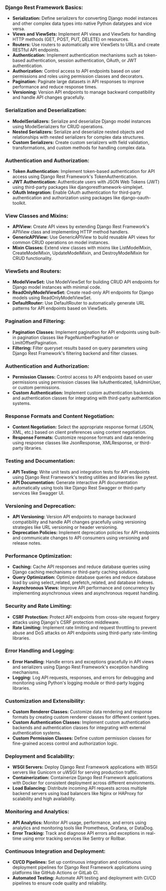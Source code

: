 ### Django Rest Framework Basics:
- **Serialization:** Define serializers for converting Django model instances and other complex data types into native Python datatypes and vice versa.
- **Views and ViewSets:** Implement API views and ViewSets for handling HTTP methods (GET, POST, PUT, DELETE) on resources.
- **Routers:** Use routers to automatically wire ViewSets to URLs and create RESTful API endpoints.
- **Authentication:** Implement authentication mechanisms such as token-based authentication, session authentication, OAuth, or JWT authentication.
- **Authorization:** Control access to API endpoints based on user permissions and roles using permission classes and decorators.
- **Pagination:** Paginate large datasets in API responses to improve performance and reduce response times.
- **Versioning:** Version API endpoints to manage backward compatibility and handle API changes gracefully.

### Serialization and Deserialization:
- **ModelSerializers:** Serialize and deserialize Django model instances using ModelSerializers for CRUD operations.
- **Nested Serializers:** Serialize and deserialize nested objects and relationships with nested serializers for complex data structures.
- **Custom Serializers:** Create custom serializers with field validation, transformations, and custom methods for handling complex data.

### Authentication and Authorization:
- **Token Authentication:** Implement token-based authentication for API access using Django Rest Framework's TokenAuthentication.
- **JWT Authentication:** Authenticate users with JSON Web Tokens (JWT) using third-party packages like djangorestframework-simplejwt.
- **OAuth Integration:** Enable OAuth authentication for third-party authentication and authorization using packages like django-oauth-toolkit.

### View Classes and Mixins:
- **APIView:** Create API views by extending Django Rest Framework's APIView class and implementing HTTP method handlers.
- **GenericAPIView:** Use GenericAPIView to build reusable API views for common CRUD operations on model instances.
- **Mixin Classes:** Extend view classes with mixins like ListModelMixin, CreateModelMixin, UpdateModelMixin, and DestroyModelMixin for CRUD functionality.

### ViewSets and Routers:
- **ModelViewSet:** Use ModelViewSet for building CRUD API endpoints for Django model instances with minimal code.
- **ReadOnlyModelViewSet:** Create read-only API endpoints for Django models using ReadOnlyModelViewSet.
- **DefaultRouter:** Use DefaultRouter to automatically generate URL patterns for API endpoints based on ViewSets.

### Pagination and Filtering:
- **Pagination Classes:** Implement pagination for API endpoints using built-in pagination classes like PageNumberPagination or LimitOffsetPagination.
- **Filtering:** Filter queryset results based on query parameters using Django Rest Framework's filtering backend and filter classes.

### Authentication and Authorization:
- **Permission Classes:** Control access to API endpoints based on user permissions using permission classes like IsAuthenticated, IsAdminUser, or custom permissions.
- **Custom Authentication:** Implement custom authentication backends and authentication classes for integrating with third-party authentication systems.

### Response Formats and Content Negotiation:
- **Content Negotiation:** Select the appropriate response format (JSON, XML, etc.) based on client preferences using content negotiation.
- **Response Formats:** Customize response formats and data rendering using response classes like JsonResponse, XMLResponse, or third-party libraries.

### Testing and Documentation:
- **API Testing:** Write unit tests and integration tests for API endpoints using Django Rest Framework's testing utilities and libraries like pytest.
- **API Documentation:** Generate interactive API documentation automatically using tools like Django Rest Swagger or third-party services like Swagger UI.

### Versioning and Deprecation:
- **API Versioning:** Version API endpoints to manage backward compatibility and handle API changes gracefully using versioning strategies like URL versioning or header versioning.
- **Deprecation Policies:** Implement deprecation policies for API endpoints and communicate changes to API consumers using versioning and release notes.

### Performance Optimization:
- **Caching:** Cache API responses and reduce database queries using Django caching mechanisms or third-party caching solutions.
- **Query Optimization:** Optimize database queries and reduce database load by using select_related, prefetch_related, and database indexes.
- **Asynchronous Views:** Improve API performance and concurrency by implementing asynchronous views and asynchronous request handling.

### Security and Rate Limiting:
- **CSRF Protection:** Protect API endpoints from cross-site request forgery attacks using Django's CSRF protection middleware.
- **Rate Limiting:** Implement rate limiting and request throttling to prevent abuse and DoS attacks on API endpoints using third-party rate-limiting libraries.

### Error Handling and Logging:
- **Error Handling:** Handle errors and exceptions gracefully in API views and serializers using Django Rest Framework's exception handling mechanisms.
- **Logging:** Log API requests, responses, and errors for debugging and monitoring using Python's logging module or third-party logging libraries.

### Customization and Extensibility:
- **Custom Renderer Classes:** Customize data rendering and response formats by creating custom renderer classes for different content types.
- **Custom Authentication Classes:** Implement custom authentication backends and authentication classes for integrating with external authentication systems.
- **Custom Permission Classes:** Define custom permission classes for fine-grained access control and authorization logic.

### Deployment and Scalability:
- **WSGI Servers:** Deploy Django Rest Framework applications with WSGI servers like Gunicorn or uWSGI for serving production traffic.
- **Containerization:** Containerize Django Rest Framework applications with Docker for consistent deployment across different environments.
- **Load Balancing:** Distribute incoming API requests across multiple backend servers using load balancers like Nginx or HAProxy for scalability and high availability.

### Monitoring and Analytics:
- **API Analytics:** Monitor API usage, performance, and errors using analytics and monitoring tools like Prometheus, Grafana, or DataDog.
- **Error Tracking:** Track and diagnose API errors and exceptions in real-time using error tracking services like Sentry or Rollbar.

### Continuous Integration and Deployment:
- **CI/CD Pipelines:** Set up continuous integration and continuous deployment pipelines for Django Rest Framework applications using platforms like GitHub Actions or GitLab CI.
- **Automated Testing:** Automate API testing and deployment with CI/CD pipelines to ensure code quality and reliability.

